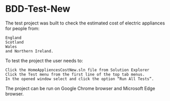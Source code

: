 # BDD-Test-New
The test project was built to check the estimated cost of electric appliances for people from:

    England
    Scotland
    Wales
    and Northern Ireland.

To test the project the user needs to:

    Click the HomeAppliencesCostNew.sln file from Solution Explorer
    Click the Test menu from the first line of the top tab menus.
    In the opened window select and click the option “Run All Tests”.

The project can be run on Google Chrome browser and Microsoft Edge browser.
